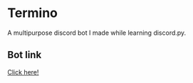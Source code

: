 # Termino
A multipurpose discord bot I made while learning discord.py. 

## Bot link
[Click here!](https://discord.com/oauth2/authorize?client_id=835062389078229032&permissions=4294967287&redirect_uri=https%3A%2F%2Fdiscord.com%2Fapi%2Foauth2%2Fauthorize%3Fclient_id%3D835062389078229032%26permissions%3D4294967287%26redirect_uri%3Dhttps%253A%252F%252Fdiscord.com%252Fapi%252Foauth2%252Fauthorize%253Fclient_id&scope=bot)